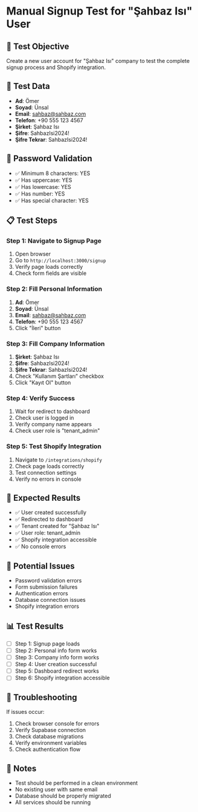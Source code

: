 # Manual Signup Test for "Şahbaz Isı" User

## 🧪 Test Objective
Create a new user account for "Şahbaz Isı" company to test the complete signup process and Shopify integration.

## 📝 Test Data
- **Ad**: Ömer
- **Soyad**: Ünsal
- **Email**: sahbaz@sahbaz.com
- **Telefon**: +90 555 123 4567
- **Şirket**: Şahbaz Isı
- **Şifre**: SahbazIsi2024!
- **Şifre Tekrar**: SahbazIsi2024!

## 🔐 Password Validation
- ✅ Minimum 8 characters: YES
- ✅ Has uppercase: YES
- ✅ Has lowercase: YES
- ✅ Has number: YES
- ✅ Has special character: YES

## 📋 Test Steps

### Step 1: Navigate to Signup Page
1. Open browser
2. Go to `http://localhost:3000/signup`
3. Verify page loads correctly
4. Check form fields are visible

### Step 2: Fill Personal Information
1. **Ad**: Ömer
2. **Soyad**: Ünsal
3. **Email**: sahbaz@sahbaz.com
4. **Telefon**: +90 555 123 4567
5. Click "İleri" button

### Step 3: Fill Company Information
1. **Şirket**: Şahbaz Isı
2. **Şifre**: SahbazIsi2024!
3. **Şifre Tekrar**: SahbazIsi2024!
4. Check "Kullanım Şartları" checkbox
5. Click "Kayıt Ol" button

### Step 4: Verify Success
1. Wait for redirect to dashboard
2. Check user is logged in
3. Verify company name appears
4. Check user role is "tenant_admin"

### Step 5: Test Shopify Integration
1. Navigate to `/integrations/shopify`
2. Check page loads correctly
3. Test connection settings
4. Verify no errors in console

## 🎯 Expected Results
- ✅ User created successfully
- ✅ Redirected to dashboard
- ✅ Tenant created for "Şahbaz Isı"
- ✅ User role: tenant_admin
- ✅ Shopify integration accessible
- ✅ No console errors

## 🚨 Potential Issues
- Password validation errors
- Form submission failures
- Authentication errors
- Database connection issues
- Shopify integration errors

## 📊 Test Results
- [ ] Step 1: Signup page loads
- [ ] Step 2: Personal info form works
- [ ] Step 3: Company info form works
- [ ] Step 4: User creation successful
- [ ] Step 5: Dashboard redirect works
- [ ] Step 6: Shopify integration accessible

## 🔧 Troubleshooting
If issues occur:
1. Check browser console for errors
2. Verify Supabase connection
3. Check database migrations
4. Verify environment variables
5. Check authentication flow

## 📝 Notes
- Test should be performed in a clean environment
- No existing user with same email
- Database should be properly migrated
- All services should be running

